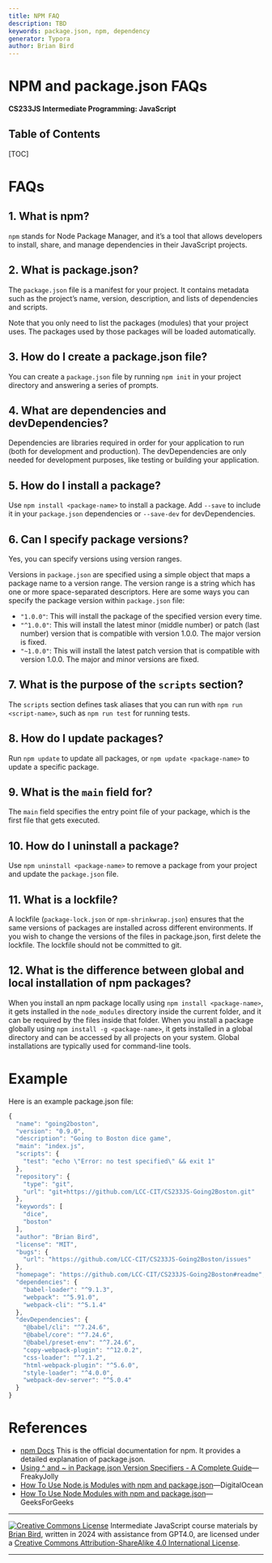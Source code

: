 ```yaml
---
title: NPM FAQ
description: TBD
keywords: package.json, npm, dependency
generator: Typora
author: Brian Bird
---
```


<h1>NPM and package.json FAQs</h1>

**CS233JS Intermediate Programming: JavaScript**



<h2>Table of Contents</h2>

[TOC]

# FAQs

## 1. What is npm?

`npm` stands for Node Package Manager, and it’s a tool that allows developers to install, share, and manage dependencies in their JavaScript projects.

## 2. What is package.json?

The `package.json` file is a manifest for your project. It contains metadata such as the project’s name, version, description, and lists of dependencies and scripts.

Note that you only need to list the packages (modules) that your project uses. The packages used by those packages will be loaded automatically.

## 3. How do I create a package.json file?

You can create a `package.json` file by running `npm init` in your project directory and answering a series of prompts.

## 4. What are dependencies and devDependencies?

Dependencies are libraries required in order for your application to run (both for development and production). The devDependencies are only needed for development purposes, like testing or building your application.

## 5. How do I install a package?

Use `npm install <package-name>` to install a package. Add `--save` to include it in your `package.json` dependencies or `--save-dev` for devDependencies.

## 6. Can I specify package versions?

Yes, you can specify versions using version ranges.

Versions in `package.json` are specified using a simple object that maps a package name to a version range. The version range is a string which has one or more space-separated descriptors. Here are some ways you can specify the package version within `package.json` file:

- `"1.0.0"`: This will install the package of the specified version every time.
- `"^1.0.0"`: This will install the latest minor (middle number) or patch (last number) version that is compatible with version 1.0.0. The major version is fixed.
- `"~1.0.0"`: This will install the latest patch version that is compatible with version 1.0.0. The major and minor versions are fixed.

## 7. What is the purpose of the `scripts` section?

The `scripts` section defines task aliases that you can run with `npm run <script-name>`, such as `npm run test` for running tests.

## 8. How do I update packages?

Run `npm update` to update all packages, or `npm update <package-name>` to update a specific package.

## 9. What is the `main` field for?

The `main` field specifies the entry point file of your package, which is the first file that gets executed.

## 10. How do I uninstall a package?

Use `npm uninstall <package-name>` to remove a package from your project and update the `package.json` file.

## 11. What is a lockfile?

A lockfile (`package-lock.json` or `npm-shrinkwrap.json`) ensures that the same versions of packages are installed across different environments. If you wish to change the versions of the files in package.json, first delete the lockfile. The lockfile should not be committed to git.

## 12. What is the difference between global and local installation of npm packages?

When you install an npm package locally using `npm install <package-name>`, it gets installed in the `node_modules` directory inside the current folder, and it can be required by the files inside that folder. When you install a package globally using `npm install -g <package-name>`, it gets installed in a global directory and can be accessed by all projects on your system. Global installations are typically used for command-line tools.



# Example

Here is an example package.json file:

```javascript
{
  "name": "going2boston",
  "version": "0.9.0",
  "description": "Going to Boston dice game",
  "main": "index.js",
  "scripts": {
    "test": "echo \"Error: no test specified\" && exit 1"
  },
  "repository": {
    "type": "git",
    "url": "git+https://github.com/LCC-CIT/CS233JS-Going2Boston.git"
  },
  "keywords": [
    "dice",
    "boston"
  ],
  "author": "Brian Bird",
  "license": "MIT",
  "bugs": {
    "url": "https://github.com/LCC-CIT/CS233JS-Going2Boston/issues"
  },
  "homepage": "https://github.com/LCC-CIT/CS233JS-Going2Boston#readme",
  "dependencies": {
    "babel-loader": "^9.1.3",
    "webpack": "^5.91.0",
    "webpack-cli": "^5.1.4"
  },
  "devDependencies": {
    "@babel/cli": "^7.24.6",
    "@babel/core": "^7.24.6",
    "@babel/preset-env": "^7.24.6",
    "copy-webpack-plugin": "^12.0.2",
    "css-loader": "^7.1.2",
    "html-webpack-plugin": "^5.6.0",
    "style-loader": "^4.0.0",
    "webpack-dev-server": "^5.0.4"
  }
}
```



# References

- [npm Docs](https://docs.npmjs.com/cli/v6/configuring-npm/package-json)
  This is the official documentation for npm. It provides a detailed explanation of package.json.
- [Using ^ and ~ in Package.json Version Specifiers - A Complete Guide](https://www.freakyjolly.com/using-and-in-package-json-version-specifiers-a-complete-guide/)&mdash;FreakyJolly
- [How To Use Node.js Modules with npm and package.json](https://www.digitalocean.com/community/tutorials/how-to-use-node-js-modules-with-npm-and-package-json)&mdash;DigitalOcean
- [How To Use Node Modules with npm and package.json](https://www.geeksforgeeks.org/how-to-use-node-modules-with-npm-and-package-json/)&mdash;GeeksForGeeks



---

[![Creative Commons License](https://i.creativecommons.org/l/by-sa/4.0/88x31.png)](http://creativecommons.org/licenses/by-sa/4.0/) Intermediate JavaScript course materials by [Brian Bird](https://profbird.dev), written in <time>2024</time> with assistance from GPT4.0, are licensed under a [Creative Commons Attribution-ShareAlike 4.0 International License](http://creativecommons.org/licenses/by-sa/4.0/).

---